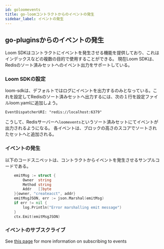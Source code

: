 ```yaml
---
id: goloomevents
title: go-loomコントラクトからのイベントの発生
sidebar_label: イベントの発生
---
```

## go-pluginsからのイベントの発生

Loom SDKはコントラクトにイベントを発生させる機能を提供しており、これはインデックスなどの複数の目的で使用することができる。 現在Loom SDKは、Redisのソート済みセットへのイベント出力をサポートしている。

### Loom SDKの設定

loom-sdkは、デフォルトではログにイベントを出力するのみとなっている。これを設定してRedisのソート済みセットへ出力するには、次の１行を設定ファイルloom.yamlに追加しよう。

    EventDispatcherURI: "redis://localhost:6379"
    

こうして、Redisサーバーへ`loomevents`というソート済みセットにてイベントが出力されるようになる。 各イベントは、ブロックの高さのスコアでソートされたセットへと追加される。

### イベントの発生

以下のコードスニペットは、コントラクトからイベントを発生させるサンプルコードである。

```go
    emitMsg := struct {
        Owner  string
        Method string
        Addr   []byte
    }{owner, "createacct", addr}
    emitMsgJSON, err := json.Marshal(emitMsg)
    if err != nil {
        log.Println("Error marshalling emit message")
    }
    ctx.Emit(emitMsgJSON)
```

### イベントのサブスクライブ

See [this page](loomevents.html) for more information on subscribing to events
